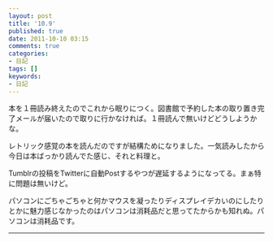 ```yaml
---
layout: post
title: '10.9'
published: true
date: 2011-10-10 03:15
comments: true
categories:
- 日記
tags: []
keywords:
- 日記
---
```

本を１冊読み終えたのでこれから眠りにつく。図書館で予約した本の取り置き完了メールが届いたので取りに行かなければ。１冊読んで無いけどどうしようかな。

レトリック感覚の本を読んだのですが結構ためになりました。一気読みしたから今日は本ばっかり読んでた感じ、それと料理と。

Tumblrの投稿をTwitterに自動Postするやつが遅延するようになってる。まぁ特に問題は無いけど。

パソコンにごちゃごちゃと何かマウスを凝ったりディスプレイデカいのにしたりとかに魅力感じなかったのはパソコンは消耗品だと思ってたからかも知れぬ。パソコンは消耗品です。

---

